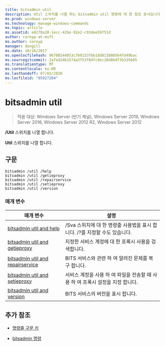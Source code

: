 ```yaml
---
title: bitsadmin util
description: Util 스위치를 나열 하는 bitsadmin util 명령에 대 한 참조 문서입니다.
ms.prod: windows-server
ms.technology: manage-windows-commands
ms.topic: article
ms.assetid: e8278a28-1ecc-42be-92e2-c93dee59751d
author: coreyp-at-msft
ms.author: coreyp
manager: dongill
ms.date: 10/16/2017
ms.openlocfilehash: 96708544053c760153fbb18d813880564fd49bac
ms.sourcegitcommit: 2afed2461574a3f53f84fc9ec28d86df3b335685
ms.translationtype: MT
ms.contentlocale: ko-KR
ms.lasthandoff: 07/02/2020
ms.locfileid: "85927284"
---
```

# <a name="bitsadmin-util"></a>bitsadmin util

> 적용 대상: Windows Server (반기 채널), Windows Server 2019, Windows Server 2016, Windows Server 2012 R2, Windows Server 2012

**/Util** 스위치를 나열 합니다.

**Util** 스위치를 나열 합니다.

## <a name="syntax"></a>구문

```
bitsadmin /util /help
bitsadmin /util /getieproxy
bitsadmin /util /repairservice
bitsadmin /util /setieproxy
bitsadmin /util /version
```

### <a name="parameters"></a>매개 변수

| 매개 변수 | 설명 |
| --------- | ----------- |
| [bitsadmin util and help](bitsadmin-util-and-help.md) | /Sva 스위치에 대 한 명령줄 사용법을 표시 합니다. /?를 지정할 수도 있습니다. |
| [bitsadmin util and getieproxy](bitsadmin-util-and-getieproxy.md) | 지정한 서비스 계정에 대 한 프록시 사용을 검색합니다. |
| [bitsadmin util and repairservice](bitsadmin-util-and-repairservice.md) | BITS 서비스와 관련 하 여 알려진 문제를 복구 합니다. |
| [bitsadmin util and setieproxy](bitsadmin-util-and-setieproxy.md) | 서비스 계정을 사용 하 여 파일을 전송할 때 사용 하 여 프록시 설정을 지정 합니다. |
| [bitsadmin util and version](bitsadmin-util-and-version.md) | BITS 서비스의 버전을 표시 합니다. |

## <a name="additional-references"></a>추가 참조

- [명령줄 구문 키](command-line-syntax-key.md)

- [bitsadmin 명령](bitsadmin.md)
